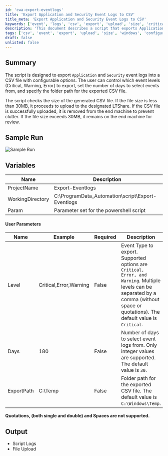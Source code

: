 ```yaml
---
id: 'cwa-export-eventlogs'
title: 'Export Application and Security Event Logs to CSV'
title_meta: 'Export Application and Security Event Logs to CSV'
keywords: ['event', 'logs', 'csv', 'export', 'upload', 'size', 'critical', 'warning', 'error']
description: 'This document describes a script that exports Application and Security event logs into a CSV file with configurable options for event levels, date range, and export path. It includes functionality to upload the CSV file to LTShare, with checks on file size to manage local storage.'
tags: ['csv', 'event', 'export', 'upload', 'size', 'windows', 'configuration']
draft: false
unlisted: false
---
```

## Summary

The script is designed to export `Application` and `Security` event logs into a CSV file with configurable options. The user can control which event levels (Critical, Warning, Error) to export, set the number of days to select events from, and specify the folder path for the exported CSV file.

The script checks the size of the generated CSV file. If the file size is less than 30MB, it proceeds to upload to the designated LTShare. If the CSV file is successfully uploaded, it is removed from the end machine to prevent clutter. If the file size exceeds 30MB, it remains on the end machine for review.

## Sample Run

![Sample Run](5078775/docs/13550866/images/19458696)

## Variables

| Name              | Description                                  |
|-------------------|----------------------------------------------|
| ProjectName       | Export-Eventlogs                             |
| WorkingDirectory   | C:\ProgramData\_Automation\script\Export-Eventlogs |
| Param             | Parameter set for the powershell script      |

#### User Parameters

| Name        | Example                     | Required | Description                                                                                                                                                        |
|-------------|-----------------------------|----------|--------------------------------------------------------------------------------------------------------------------------------------------------------------------|
| Level       | Critical,Error,Warning      | False    | Event Type to export. Supported options are `Critical, Error, and Warning`. Multiple levels can be separated by a comma (without space or quotations). The default value is `Critical`. |
| Days        | 180                         | False    | Number of days to select event logs from. Only integer values are supported. The default value is `30`.                                                          |
| ExportPath  | C:\Temp                     | False    | Folder path for the exported CSV file. The default value is `C:\Windows\Temp`.                                                                                   |

**Quotations, (both single and double) and Spaces are not supported.**

## Output

- Script Logs
- File Upload


